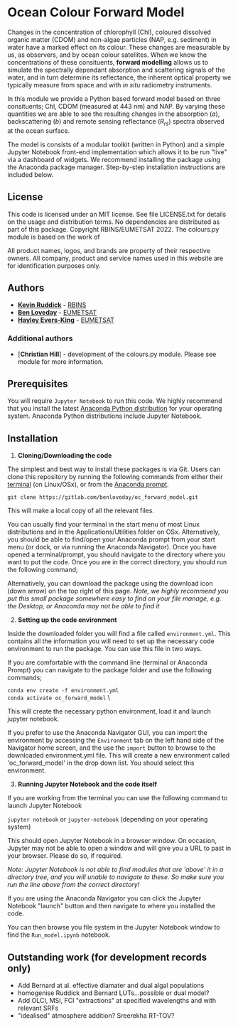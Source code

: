 # Ocean Colour Forward Model

Changes in the concentration of chlorophyll (Chl), coloured dissolved organic matter (CDOM) and non-algae particles (NAP, e.g. sediment) in water have a marked effect on its colour. These changes are measurable by us, as observers, and by ocean colour satellites. When we know the concentrations of these consituents, **forward modelling** allows us to simulate the spectrally dependant absorption and scattering signals of the water, and in turn determine its reflectance, the inherent optical property we typically measure from space and with *in situ* radiometry instruments.

In this module we provide a Python based forward model based on three consituents; Chl, CDOM (measured at 443 nm) and NAP. By varying these quantities we are able to see the resulting changes in the absorption (*a*), backscattering (*b*) and remote sensing reflectance (*R$_{rs}$*) spectra observed at the ocean surface. 

The model is consists of a modular toolkit (written in Python) and a simple Jupyter Notebook front-end implementation which allows it to be run "live" via a dashboard of widgets. We recommend installing the package using the Anaconda package manager. Step-by-step installation instructions are included below.

## License
 
This code is licensed under an MIT license. See file LICENSE.txt for details on 
the usage and distribution terms. No dependencies are distributed as part of this 
package. Copyright RBINS/EUMETSAT 2022. The colours.py module is based on the work
of 

All product names, logos, and brands are property of their respective owners. 
All company, product and service names used in this website are for identification 
purposes only.

## Authors

* [**Kevin Ruddick**](mailto://kruddick@naturalsciences.be) - [RBINS](https://www.naturalsciences.be/)
* [**Ben Loveday**](mailto://ops@eumetsat.int) - [EUMETSAT](http://www.eumetsat.int)
* [**Hayley Evers-King**](mailto://ops@eumetsat.int) - [EUMETSAT](http://www.eumetsat.int)

### Additional authors

* [**Christian Hill**] - development of the colours.py module. Please see module for more information.

## Prerequisites

You will require `Jupyter Notebook` to run this code. We highly recommend that you install 
the latest [Anaconda Python distribution](https://www.anaconda.com/) for your 
operating system. Anaconda Python distributions include Jupyter Notebook.

## Installation

1. **Cloning/Downloading the code**

The simplest and best way to install these packages is via Git. Users can clone this 
repository by running the following commands from either their [terminal](https://tinyurl.com/2s44595a) 
(on Linux/OSx), or from the [Anaconda prompt](https://docs.anaconda.com/anaconda/user-guide/getting-started/). 

`git clone https://gitlab.com/benloveday/oc_forward_model.git`

This will make a local copy of all the relevant files.

You can usually find your terminal in the start menu of most Linux distributions 
and in the Applications/Utilities folder  on OSx. Alternatively, you should be 
able to find/open your Anaconda prompt from your start menu (or dock, or via running 
the Anaconda Navigator). Once you have opened a terminal/prompt, you should navigate 
to the directory where you want to put the code. Once you are in the correct directory, 
you should run the following command;

Alternatively, you can download the package using the download icon (down arrow) on the top right of this page. *Note, we highly recommend you put this small package somewhere easy to find on your file manage, e.g. the Desktop, or Anaconda may not be able to find it*

2. **Setting up the code environment**

Inside the downloaded folder you will find a file called `environment.yml`. This contains all the information you will need to set up the necessary code environment to run the package. You can use this file in two ways.

If you are comfortable with the command line (terminal or Anaconda Prompt) you can navigate to the package folder and use the following commands;

`conda env create -f environment.yml` \
`conda activate oc_forward_model` \

This will create the necessary python environment, load it and launch jupyter notebook.

If you prefer to use the Anaconda Navigator GUI, you can import the environment by accessing the `Environment` tab on the left hand side of the Navigator home screen, and the use the `import` button to browse to the downloaded environment.yml file. This will create a new environment called 'oc_forward_model' in the drop down list. You should select this environment.

3. **Running Jupyter Notebook and the code itself**

If you are working from the terminal you can use the following command to launch Jupyter Notebook

`jupyter notebook` or `jupyter-notebook` (depending on your operating system)

This should open Jupyter Notebook in a browser window. On occasion, Jupyter may not
be able to open a window and will give you a URL to past in your browser. Please do
so, if required.

*Note: Jupyter Notebook is not able to find modules that are 'above' it in a directory 
tree, and you will unable to navigate to these. So make sure you run the line above 
from the correct directory!*

If you are using the Anaconda Navigator you can click the Jupyter Notebook "launch" button and then navigate to where you installed the code.

You can then browse you file system in the Jupyter Notebook window to find the `Run_model.ipynb` notebook.

## Outstanding work (for development records only)

* Add Bernard at al. effective diamater and dual algal populations
* homogenise Ruddick and Bernard LUTs...possible or dual model?
* Add OLCI, MSI, FCI "extractions" at specified wavelengths and with relevant SRFs
* "idealised" atmosphere addition? Sreerekha RT-TOV?